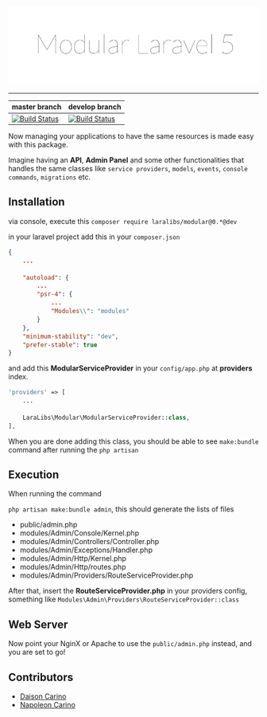 ![alt tag](https://raw.githubusercontent.com/laravel-libraries/modular/master/welcome.png)

---

| master branch                                                                                                                          | develop branch                                                                                                                          |
|----------------------------------------------------------------------------------------------------------------------------------------| ----------------------------------------------------------------------------------------------------------------------------------------|
| [![Build Status](https://travis-ci.org/laravel-libraries/modular.svg?branch=master)](https://travis-ci.org/laravel-libraries/modular)  | [![Build Status](https://travis-ci.org/laravel-libraries/modular.svg?branch=develop)](https://travis-ci.org/laravel-libraries/modular)  |

Now managing your applications to have the same resources is made easy with this package.

Imagine having an **API**, **Admin Panel** and some other functionalities that handles the same classes like ``service providers``, ``models``, ``events``, ``console commands``, ``migrations`` etc.

## Installation

via console, execute this ``composer require laralibs/modular@0.*@dev``

in your laravel project add this in your ``composer.json``

```json
{
    ...

    "autoload": {
        ...
        "psr-4": {
            ...
            "Modules\\": "modules"
        }
    },
    "minimum-stability": "dev",
    "prefer-stable": true
}
```

and add this **ModularServiceProvider** in your ``config/app.php`` at **providers** index.

```php
'providers' => [
    ...

    LaraLibs\Modular\ModularServiceProvider::class,
],
```

When you are done adding this class, you should be able to see ``make:bundle`` command after running the ``php artisan``

## Execution

When running the command

``php artisan make:bundle admin``, this should generate the lists of files

- public/admin.php
- modules/Admin/Console/Kernel.php
- modules/Admin/Controllers/Controller.php
- modules/Admin/Exceptions/Handler.php
- modules/Admin/Http/Kernel.php
- modules/Admin/Http/routes.php
- modules/Admin/Providers/RouteServiceProvider.php

After that, insert the **RouteServiceProvider.php** in your providers config, something like ``Modules\Admin\Providers\RouteServiceProvider::class``

## Web Server

Now point your NginX or Apache to use the ``public/admin.php`` instead, and you are set to go!

## Contributors

- [Daison Carino](https://github.com/daison12006013)
- [Napoleon Carino](https://github.com/napoleon101392)
